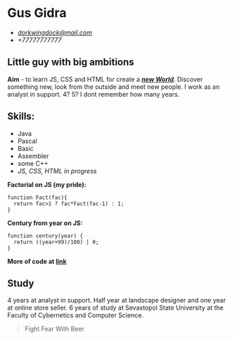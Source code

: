 # Gus Gidra
* *dorkwingdock@mail.com*
* *+77777777777*

## Little guy with big ambitions
**Aim** - to learn JS, CSS and HTML for create a [_**new World**_](https://vk.com/rybalkomn). Discover something new, look from the outside and meet new people.
I work as an analyst in support. 4? 5? I dont remember how many years.

## Skills:
* Java
* Pascal
* Basic
* Assembler
* some C++
* _JS, CSS, HTML in progress_

__Factorial on JS (my pride):__
```
function Fact(fac){
  return fac>1 ? fac*Fact(fac-1) : 1;
}
```

__Century from year on JS:__
```
function century(year) {
  return ((year+99)/100) | 0;
}
```
__More of code at [link](https://github.com/AreURdy4TheRock/Codewars)__

## Study
4 years at analyst in support. Half year at landscape designer and one year at online store seller.
6 years of study at Sevastopol State University at the Faculty of Cybernetics and Computer Science.

> Fight Fear With Beer
